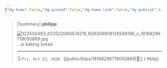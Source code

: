 ```yaml
---
{"dg-home":false,"dg-pinned":false,"dg-home-link":false,"dg-publish":true,"tags":["dgblip"],"disabled rules":["yaml-title","yaml-title-alias","file-name-heading"],"title":"philipp on instagram @ 2020-10-23","created-date":"2020-10-23T11:00:00","updated-date":"2025-05-02T17:43:08","dg-path":"blips/18168296719050869.md","permalink":"/blips/18168296719050869/","dgPassFrontmatter":true}
---
```


> [!summary] **philipp**:
>
> ![122500493_633522090674216_628309908126588186_n_18168296719050869.jpg](/img/user/attachments/122500493_633522090674216_628309908126588186_n_18168296719050869.jpg)
> ...is baking bread
> - - -
>
> 🗓️ `Fri, Oct 23, 2020` · [[public/blips/18168296719050869\|🔗]]
{ #blip}

